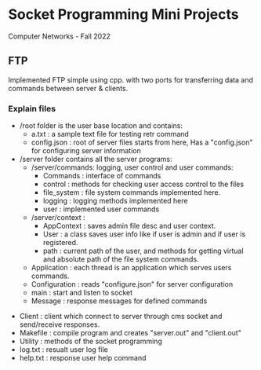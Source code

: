 # Socket Programming Mini Projects 
Computer Networks - Fall 2022

## FTP
Implemented FTP simple using cpp. with two ports for transferring data and commands between server & clients.
### Explain files
* /root folder is the user base location and contains:
    - a.txt : a sample text file for testing retr command 
    - config.json : root of server files starts from here, Has a "config.json" for configuring server information
* /server folder contains all the server programs:
    - /server/commands: logging, user control and user commands:
        - Commands : interface of commands
        - control : methods for checking user access control to the files
        - file_system : file system commands implemented here.
        - logging : logging methods implemented here
        - user : implemented user commands 
    - /server/context :
        - AppContext : saves admin file desc and user context.
        - User : a class saves user info like if user is admin and if user is registered.
        - path : current path of the user, and methods for getting virtual and absolute path of the file system commands.
    - Application : each thread is an application which serves users commands.
    - Configuration : reads "configure.json" for server configuration
    - main : start and listen to socket
    - Message : response messages for defined commands
- Client : client which connect to server through cms socket and send/receive responses.
- Makefile : compile program and creates "server.out" and "client.out"
- Utility : methods of the socket programming 
- log.txt : resualt user log file
- help.txt : response user help command
